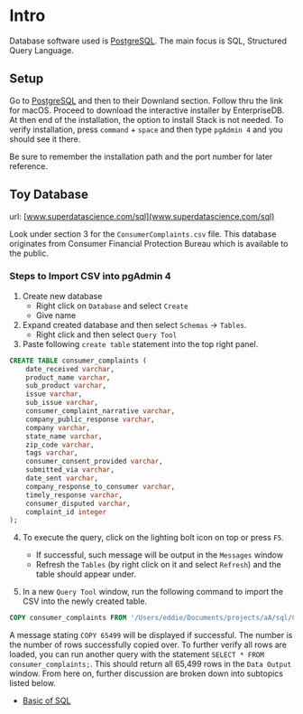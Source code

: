 # Intro

Database software used is [PostgreSQL](https://www.PostgreSQL.org). The main focus is SQL, Structured Query Language.

## Setup

Go to [PostgreSQL](https://www.PostgreSQL.org) and then to their Downland section. Follow thru the link for macOS. Proceed to download the interactive installer by EnterpriseDB. At then end of the installation, the option to install Stack is not needed. To verify installation, press `command` + `space` and then type `pgAdmin 4` and you should see it there.

Be sure to remember the installation path and the port number for later reference.

## Toy Database

url: [www.superdatascience.com/sql](www.superdatascience.com/sql)

Look under section 3 for the `ConsumerComplaints.csv` file. This database originates from Consumer Financial Protection Bureau which is available to the public.

### Steps to Import CSV into pgAdmin 4

1. Create new database
    * Right click on `Database` and select `Create`
    * Give name
2. Expand created database and then select `Schemas` -> `Tables`.
    * Right click and then select `Query Tool`
3. Paste following `create table` statement into the top right panel.

```sql
CREATE TABLE consumer_complaints (
    date_received varchar,
    product_name varchar,
    sub_product varchar,
    issue varchar,
    sub_issue varchar,
    consumer_complaint_narrative varchar,
    company_public_response varchar,
    company varchar,
    state_name varchar,
    zip_code varchar,
    tags varchar,
    consumer_consent_provided varchar,
    submitted_via varchar,
    date_sent varchar,
    company_response_to_consumer varchar,
    timely_response varchar,
    consumer_disputed varchar,
    complaint_id integer
);
```

4. To execute the query, click on the lighting bolt icon on top or press `F5`.
    * If successful, such message will be output in the `Messages` window
    * Refresh the `Tables` (by right click on it and select `Refresh`) and the table should appear under.

5. In a new `Query Tool` window, run the following command to import the CSV into the newly created table.

```sql
COPY consumer_complaints FROM '/Users/eddie/Documents/projects/aA/sql/ConsumerComplaints.csv' DELIMITER ',' CSV HEADER;
```

A message stating `COPY 65499` will be displayed if successful. The number is the number of rows successfully copied over. To further verify all rows are loaded, you can run another query with the statement `SELECT * FROM consumer_complaints;`. This should return all 65,499 rows in the `Data Output` window. From here on, further discussion are broken down into subtopics listed below.

* [Basic of SQL](./subs/basic.md)

